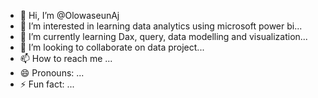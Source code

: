 - 👋 Hi, I’m @OlowaseunAj
- 👀 I’m interested in learning data analytics using microsoft power bi...
- 🌱 I’m currently learning Dax, query, data modelling and visualization...
- 💞️ I’m looking to collaborate on data project...
- 📫 How to reach me ...
- 😄 Pronouns: ...
- ⚡ Fun fact: ...

<!---
OlowaseunAj/OlowaseunAj is a ✨ special ✨ repository because its `README.md` (this file) appears on your GitHub profile.
You can click the Preview link to take a look at your changes.
--->

